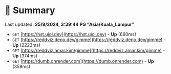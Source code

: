 # 📖 Summary
Last updated: **25/9/2024, 3:39:44 PG "Asia/Kuala_Lumpur"**

- `GET` [https://hst.ujol.dev](https://hst.ujol.dev) - **Up** (660ms)
- `GET` [https://reddviz.deno.dev/gimme](https://reddviz.deno.dev/gimme) - **Up** (2223ms)
- `GET` [https://reddviz.amar.kim/gimme](https://reddviz.amar.kim/gimme) - **Up** (374ms)
- `GET` [https://dumb.onrender.com](https://dumb.onrender.com) - **Up** (359ms)

